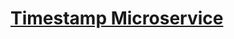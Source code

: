 
# [Timestamp Microservice](https://www.freecodecamp.org/learn/apis-and-microservices/apis-and-microservices-projects/timestamp-microservice)


